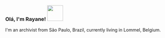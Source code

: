 ### Olá, I'm Rayane! <img src= https://media.giphy.com/media/pj30mdklB3FaaoFoOv/giphy.gif width="50">

I'm an archivist from São Paulo, Brazil, currently living in Lommel, Belgium.



